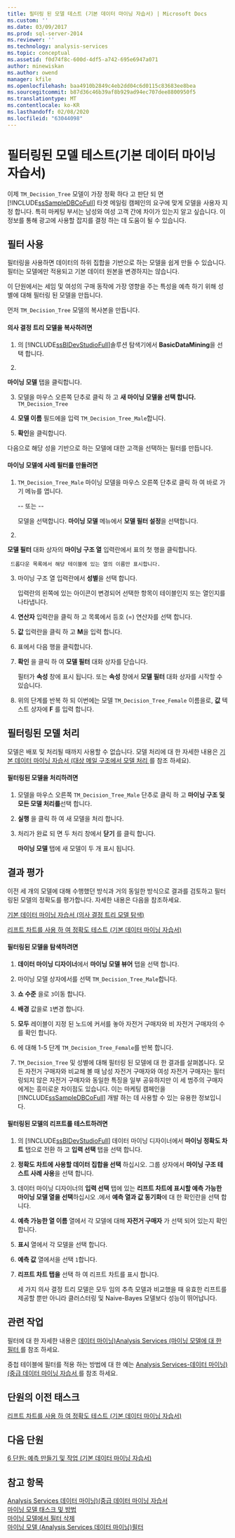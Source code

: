 ```yaml
---
title: 필터링 된 모델 테스트 (기본 데이터 마이닝 자습서) | Microsoft Docs
ms.custom: ''
ms.date: 03/09/2017
ms.prod: sql-server-2014
ms.reviewer: ''
ms.technology: analysis-services
ms.topic: conceptual
ms.assetid: f0d74f8c-600d-4df5-a742-695e6947a071
author: minewiskan
ms.author: owend
manager: kfile
ms.openlocfilehash: baa4910b2849c4eb2dd04c6d0115c83683ee8bea
ms.sourcegitcommit: b87d36c46b39af8b929ad94ec707dee8800950f5
ms.translationtype: MT
ms.contentlocale: ko-KR
ms.lasthandoff: 02/08/2020
ms.locfileid: "63044098"
---
```

# <a name="testing-a-filtered-model-basic-data-mining-tutorial"></a>필터링된 모델 테스트(기본 데이터 마이닝 자습서)
  이제 `TM_Decision_Tree` 모델이 가장 정확 하다 고 판단 되 면 [!INCLUDE[ssSampleDBCoFull](../includes/sssampledbcofull-md.md)] 타겟 메일링 캠페인의 요구에 맞게 모델을 사용자 지정 합니다. 특히 마케팅 부서는 남성와 여성 고객 간에 차이가 있는지 알고 싶습니다. 이 정보를 통해 광고에 사용할 잡지를 결정 하는 데 도움이 될 수 있습니다.  
  
## <a name="using-filters"></a>필터 사용  
 필터링을 사용하면 데이터의 하위 집합을 기반으로 하는 모델을 쉽게 만들 수 있습니다. 필터는 모델에만 적용되고 기본 데이터 원본을 변경하지는 않습니다.  
  
 이 단원에서는 세임 및 여성의 구매 동작에 가장 영향을 주는 특성을 예측 하기 위해 성별에 대해 필터링 된 모델을 만듭니다.  
  
 먼저 `TM_Decision_Tree` 모델의 복사본을 만듭니다.  
  
#### <a name="to-copy-the-decision-tree-model"></a>의사 결정 트리 모델을 복사하려면  
  
1.  의 [!INCLUDE[ssBIDevStudioFull](../includes/ssbidevstudiofull-md.md)]솔루션 탐색기에서 **BasicDataMining**을 선택 합니다.  
  
2.  
  **마이닝 모델** 탭을 클릭합니다.  
  
3.  모델을 마우스 오른쪽 단추로 클릭 하 고 **새 마이닝 모델을 선택 합니다.** `TM_Decision_Tree`  
  
4.  **모델 이름** 필드에을 입력 `TM_Decision_Tree_Male`합니다.  
  
5.  **확인**을 클릭합니다.  
  
 다음으로 해당 성을 기반으로 하는 모델에 대한 고객을 선택하는 필터를 만듭니다.  
  
#### <a name="to-create-a-case-filter-on-a-mining-model"></a>마이닝 모델에 사례 필터를 만들려면  
  
1.  `TM_Decision_Tree_Male` 마이닝 모델을 마우스 오른쪽 단추로 클릭 하 여 바로 가기 메뉴를 엽니다.  
  
     -- 또는 --  
  
     모델을 선택합니다. 
  **마이닝 모델** 메뉴에서 **모델 필터 설정**을 선택합니다.  
  
2.  
  **모델 필터** 대화 상자의 **마이닝 구조 열** 입력란에서 표의 첫 행을 클릭합니다.  
  
     드롭다운 목록에서 해당 테이블에 있는 열의 이름만 표시합니다.  
  
3.  마이닝 구조 열 입력란에서 **성별**을 선택 합니다.  
  
     입력란의 왼쪽에 있는 아이콘이 변경되어 선택한 항목이 테이블인지 또는 열인지를 나타냅니다.  
  
4.  **연산자** 입력란을 클릭 하 고 목록에서 등호 (=) 연산자를 선택 합니다.  
  
5.  **값** 입력란을 클릭 하 고 **M**을 입력 합니다.  
  
6.  표에서 다음 행을 클릭합니다.  
  
7.  **확인** 을 클릭 하 여 **모델 필터** 대화 상자를 닫습니다.  
  
     필터가 **속성** 창에 표시 됩니다. 또는 **속성** 창에서 **모델 필터** 대화 상자를 시작할 수 있습니다.  
  
8.  위의 단계를 반복 하 되 이번에는 모델 `TM_Decision_Tree_Female` 이름을로, **값** 텍스트 상자에 **F** 를 입력 합니다.  
  
## <a name="process-the-filtered-models"></a>필터링된 모델 처리  
 모델은 배포 및 처리될 때까지 사용할 수 없습니다. 모델 처리에 대 한 자세한 내용은 [기본 데이터 마이닝 자습서 &#40;대상 메일 구조에서 모델 처리 ](../../2014/tutorials/processing-models-in-the-targeted-mailing-structure-basic-data-mining-tutorial.md)를 참조 하세요&#41;.  
  
#### <a name="to-process-the-filtered-model"></a>필터링된 모델을 처리하려면  
  
1.  모델을 마우스 오른쪽 `TM_Decision_Tree_Male` 단추로 클릭 하 고 **마이닝 구조 및 모든 모델 처리를**선택 합니다.  
  
2.  **실행** 을 클릭 하 여 새 모델을 처리 합니다.  
  
3.  처리가 완료 되 면 두 처리 창에서 **닫기** 를 클릭 합니다.  
  
     **마이닝 모델** 탭에 새 모델이 두 개 표시 됩니다.  
  
## <a name="evaluate-the-results"></a>결과 평가  
 이전 세 개의 모델에 대해 수행했던 방식과 거의 동일한 방식으로 결과를 검토하고 필터링된 모델의 정확도를 평가합니다. 자세한 내용은 다음을 참조하세요.  
  
 [기본 데이터 마이닝 자습서 &#40;의사 결정 트리 모델 탐색&#41;](../../2014/tutorials/exploring-the-decision-tree-model-basic-data-mining-tutorial.md)  
  
 [리프트 차트를 사용 하 여 정확도 테스트 &#40;기본 데이터 마이닝 자습서&#41;](../../2014/tutorials/testing-accuracy-with-lift-charts-basic-data-mining-tutorial.md)  
  
#### <a name="to-explore-the-filtered-models"></a>필터링된 모델을 탐색하려면  
  
1.  **데이터 마이닝 디자이너**에서 **마이닝 모델 뷰어** 탭을 선택 합니다.  
  
2.  마이닝 모델 상자에서를 선택 `TM_Decision_Tree_Male`합니다.  
  
3.  **쇼 수준** 을로 `3`이동 합니다.  
  
4.  **배경** 값을로 `1`변경 합니다.  
  
5.  **모두** 레이블이 지정 된 노드에 커서를 놓아 자전거 구매자와 비 자전거 구매자의 수를 확인 합니다.  
  
6.  에 대해 1-5 단계 `TM_Decision_Tree_Female`를 반복 합니다.  
  
7.  `TM_Decision_Tree` 및 성별에 대해 필터링 된 모델에 대 한 결과를 살펴봅니다. 모든 자전거 구매자와 비교해 볼 때 남성 자전거 구매자와 여성 자전거 구매자는 필터링되지 않은 자전거 구매자와 동일한 특징을 일부 공유하지만 이 세 범주의 구매자에게는 흥미로운 차이점도 있습니다. 이는 마케팅 캠페인을 [!INCLUDE[ssSampleDBCoFull](../includes/sssampledbcofull-md.md)] 개발 하는 데 사용할 수 있는 유용한 정보입니다.  
  
#### <a name="to-test-the-lift-of-the-filtered-models"></a>필터링된 모델의 리프트를 테스트하려면  
  
1.  의 [!INCLUDE[ssBIDevStudioFull](../includes/ssbidevstudiofull-md.md)] 데이터 마이닝 디자이너에서 **마이닝 정확도 차트** 탭으로 전환 하 고 **입력 선택** 탭을 선택 합니다.  
  
2.  **정확도 차트에 사용할 데이터 집합을 선택** 하십시오. 그룹 상자에서 **마이닝 구조 테스트 사례 사용**을 선택 합니다.  
  
3.  데이터 마이닝 디자이너의 **입력 선택** 탭에 있는 **리프트 차트에 표시할 예측 가능한 마이닝 모델 열을 선택**하십시오 .에서 **예측 열과 값 동기화**에 대 한 확인란을 선택 합니다.  
  
4.  **예측 가능한 열 이름** 열에서 각 모델에 대해 **자전거 구매자** 가 선택 되어 있는지 확인 합니다.  
  
5.  **표시** 열에서 각 모델을 선택 합니다.  
  
6.  **예측 값** 열에서을 선택 `1`합니다.  
  
7.  **리프트 차트 탭을** 선택 하 여 리프트 차트를 표시 합니다.  
  
     세 가지 의사 결정 트리 모델은 모두 임의 추측 모델과 비교했을 때 유효한 리프트를 제공할 뿐만 아니라 클러스터링 및 Naive-Bayes 모델보다 성능이 뛰어납니다.  
  
## <a name="related-tasks"></a>관련 작업  
 필터에 대 한 자세한 내용은 [데이터 마이닝&#41;Analysis Services &#40;마이닝 모델에 대 한 필터 ](../../2014/analysis-services/data-mining/filters-for-mining-models-analysis-services-data-mining.md)를 참조 하세요.  
  
 중첩 테이블에 필터를 적용 하는 방법에 대 한 예는 [Analysis Services-데이터 마이닝&#41;&#40;중급 데이터 마이닝 자습서 ](../../2014/tutorials/intermediate-data-mining-tutorial-analysis-services-data-mining.md)를 참조 하세요.  
  
## <a name="previous-task-in-lesson"></a>단원의 이전 태스크  
 [리프트 차트를 사용 하 여 정확도 테스트 &#40;기본 데이터 마이닝 자습서&#41;](../../2014/tutorials/testing-accuracy-with-lift-charts-basic-data-mining-tutorial.md)  
  
## <a name="next-lesson"></a>다음 단원  
 [6 단원: 예측 만들기 및 작업 &#40;기본 데이터 마이닝 자습서&#41;](../../2014/tutorials/lesson-6-creating-and-working-with-predictions-basic-data-mining-tutorial.md)  
  
## <a name="see-also"></a>참고 항목  
 [Analysis Services 데이터 마이닝&#41;&#40;중급 데이터 마이닝 자습서](../../2014/tutorials/intermediate-data-mining-tutorial-analysis-services-data-mining.md)   
 [마이닝 모델 태스크 및 방법](../../2014/analysis-services/data-mining/mining-model-tasks-and-how-tos.md)   
 [마이닝 모델에서 필터 삭제](../../2014/analysis-services/data-mining/delete-a-filter-from-a-mining-model.md)   
 [마이닝 모델 &#40;Analysis Services 데이터 마이닝&#41;필터](../../2014/analysis-services/data-mining/filters-for-mining-models-analysis-services-data-mining.md)  
  
  
